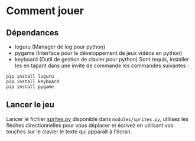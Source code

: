 # Comment jouer

## Dépendances
- loguru (Manager de log pour python)
- pygame (Interface pour le développement de jeux vidéos en python)
- keyboard (Outil de gestion de clavier pour python)
Sont requis, installer les en tapant dans une invite de commande les commandes suivantes :
```shell
pip install loguru
pip install keyboard
pip install pygame
```

## Lancer le jeu
Lancer le fichier [sprites.py](modules/sprites.py) disponible dans `modules/sprites.py`, utilisez les flèches directionnelles pour vous déplacer et écrivez en utilisant vos touches sur le clavier le texte qui apparaît à l'écran.